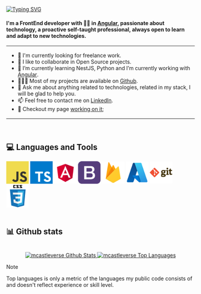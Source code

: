 <a href="https://git.io/typing-svg"><img src="https://readme-typing-svg.herokuapp.com?font=Brush+Script+MT&weight=300&size=70&pause=400&center=true&vCenter=true&random=false&width=1000&height=100&lines=Hello+World!+;I'm+Mcastle!+%F0%9F%A4%98%F0%9F%8F%BC" alt="Typing SVG" /></a>

#### I'm a FrontEnd developer with 🤘🏼 in [Angular](https://angular.io), passionate about technology, a proactive self-taught professional, always open to learn and adapt to new technologies.
<table style="border: none;" align="center">
  <tr style="border: none;">
    <td style="border: none;">
      <ul>
        <li>
          🔭 I'm currently looking for freelance work.
        </li>
        <li>
          🤝 I like to collaborate in Open Source projects.
        </li>
        <li>
          🌱 I’m currently learning NestJS, Python and I’m currently working with
          <a href="https://angular.io" target="_blank" rel="noopener noreferrer">Angular</a>.
        </li>
        <li>
          👨🏻‍💻 Most of my projects are available on 
          <a href="https://github.com/mcastilloa?tab=repositories" rel="noopener noreferrer">Github</a>.
        </li>
        <li>
          💬 Ask me about anything related to technologies, related in my stack, I will be glad to help you.
        </li>
        <li>
          📫 Feel free to contact me on
          <a href="https://www.linkedin.com/in/miguelcastilloa" target="_blank" rel="noopener noreferrer">LinkedIn</a>.
        </li>
        <li>
          📝 Checkout my page
          <a href="#" target="_blank" rel="noopener noreferrer">working on it</a>;
        </li>
    </td>
  </tr>
</table>
<br />

## 💻 Languages and Tools
<code><img height="60" src="https://raw.githubusercontent.com/github/explore/80688e429a7d4ef2fca1e82350fe8e3517d3494d/topics/javascript/javascript.png"></code>
<code><img height="60" src="https://raw.githubusercontent.com/github/explore/80688e429a7d4ef2fca1e82350fe8e3517d3494d/topics/typescript/typescript.png"></code>
<code><img height="60" src="https://raw.githubusercontent.com/github/explore/80688e429a7d4ef2fca1e82350fe8e3517d3494d/topics/angular/angular.png"></code>
<code><img height="60" src="https://raw.githubusercontent.com/github/explore/80688e429a7d4ef2fca1e82350fe8e3517d3494d/topics/bootstrap/bootstrap.png"></code>
<code><img height="60" src="https://raw.githubusercontent.com/github/explore/80688e429a7d4ef2fca1e82350fe8e3517d3494d/topics/firebase/firebase.png"></code>
<code><img height="60" src="https://raw.githubusercontent.com/github/explore/80688e429a7d4ef2fca1e82350fe8e3517d3494d/topics/azure/azure.png"></code>
<code><img height="60" src="https://raw.githubusercontent.com/github/explore/80688e429a7d4ef2fca1e82350fe8e3517d3494d/topics/git/git.png"></code>
<code><img height="60" src="https://raw.githubusercontent.com/github/explore/80688e429a7d4ef2fca1e82350fe8e3517d3494d/topics/css/css.png">
</code>
<br />

## 📊 Github stats
<!-- Bassed on: https://github.com/anuraghazra/github-readme-stats -->
<p align="center">
  <br/>
  <a href="https://github.com/anuraghazra/github-readme-stats">
  <img alt="mcastleverse Github Stats" src="https://github-readme-stats.vercel.app/api/?username=mcastilloa&show_icons=true&count_private=true&theme=react&bg_color=1F222E&title_color=7cebf5&icon_color=2d7de4&show_icons=true&border_color=7cebf5&border_radius=10" height="192px"/>
  </a>

  <a href="https://github.com/anuraghazra/github-readme-stats">
  <img alt="mcastleverse Top Languages" src="https://github-readme-stats.vercel.app/api/top-langs/?username=mcastilloa&langs_count=8&layout=compact&theme=react&bg_color=1F222E&title_color=7cebf5&icon_color=2d7de4&show_icons=true&border_color=7cebf5&border_radius=10" height="192px"/>
  </a>
</p>


> [!NOTE]
> Top languages is only a metric of the languages my public code consists of and doesn't reflect experience or skill level.
